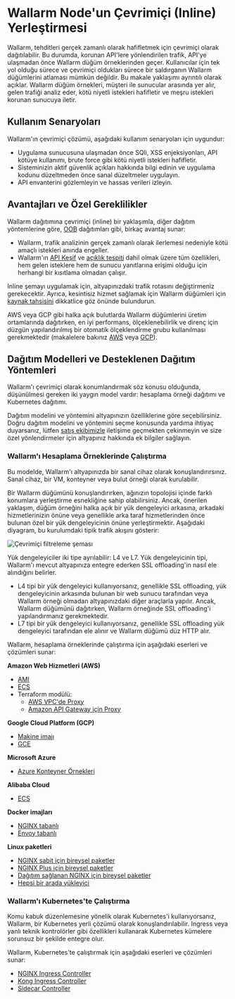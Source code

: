 # Wallarm Node'un Çevrimiçi (Inline) Yerleştirmesi

Wallarm, tehditleri gerçek zamanlı olarak hafifletmek için çevrimiçi olarak dağıtılabilir. Bu durumda, korunan API'lere yönlendirilen trafik, API'ye ulaşmadan önce Wallarm düğüm örneklerinden geçer. Kullanıcılar için tek yol olduğu sürece ve çevrimiçi oldukları sürece bir saldırganın Wallarm düğümlerini atlaması mümkün değildir. Bu makale yaklaşımı ayrıntılı olarak açıklar.
Wallarm düğüm örnekleri, müşteri ile sunucular arasında yer alır, gelen trafiği analiz eder, kötü niyetli istekleri hafifletir ve meşru istekleri korunan sunucuya iletir.

## Kullanım Senaryoları

Wallarm'ın çevrimiçi çözümü, aşağıdaki kullanım senaryoları için uygundur:

* Uygulama sunucusuna ulaşmadan önce SQli, XSS enjeksiyonları, API kötüye kullanımı, brute force gibi kötü niyetli istekleri hafifletir.
* Sisteminizin aktif güvenlik açıkları hakkında bilgi edinin ve uygulama kodunu düzeltmeden önce sanal düzeltmeler uygulayın.
* API envanterini gözlemleyin ve hassas verileri izleyin.

## Avantajları ve Özel Gereklilikler

Wallarm dağıtımına çevrimiçi (inline) bir yaklaşımla, diğer dağıtım yöntemlerine göre, [OOB](../oob/overview.md) dağıtımları gibi, birkaç avantaj sunar:

* Wallarm, trafik analizinin gerçek zamanlı olarak ilerlemesi nedeniyle kötü amaçlı istekleri anında engeller.
* Wallarm'ın [API Keşif](../../about-wallarm/api-discovery.md) ve [açıklık tespiti](../../about-wallarm/detecting-vulnerabilities.md) dahil olmak üzere tüm özellikleri, hem gelen isteklere hem de sunucu yanıtlarına erişimi olduğu için herhangi bir kısıtlama olmadan çalışır.

Inline şemayı uygulamak için, altyapınızdaki trafik rotasını değiştirmeniz gerekecektir. Ayrıca, kesintisiz hizmet sağlamak için Wallarm düğümleri için [kaynak tahsisini](../../admin-en/configuration-guides/allocate-resources-for-node.md) dikkatlice göz önünde bulundurun.

AWS veya GCP gibi halka açık bulutlarda Wallarm düğümlerini üretim ortamlarında dağıtırken, en iyi performans, ölçeklenebilirlik ve direnç için düzgün yapılandırılmış bir otomatik ölçeklendirme grubu kullanılması gerekmektedir (makalelere bakınız [AWS](../../admin-en/installation-guides/amazon-cloud/autoscaling-overview.md) veya [GCP](../../admin-en/installation-guides/google-cloud/autoscaling-overview.md)).

## Dağıtım Modelleri ve Desteklenen Dağıtım Yöntemleri

Wallarm'ı çevrimiçi olarak konumlandırmak söz konusu olduğunda, düşünülmesi gereken iki yaygın model vardır: hesaplama örneği dağıtımı ve Kubernetes dağıtımı.

Dağıtım modelini ve yöntemini altyapınızın özelliklerine göre seçebilirsiniz. Doğru dağıtım modelini ve yöntemini seçme konusunda yardıma ihtiyaç duyarsanız, lütfen [satış ekibimizle](mailto:sales@wallarm.com) iletişime geçmekten çekinmeyin ve size özel yönlendirmeler için altyapınız hakkında ek bilgiler sağlayın.

### Wallarm'ı Hesaplama Örneklerinde Çalıştırma

Bu modelde, Wallarm'ı altyapınızda bir sanal cihaz olarak konuşlandırırsınız. Sanal cihaz, bir VM, konteyner veya bulut örneği olarak kurulabilir.

Bir Wallarm düğümünü konuşlandırırken, ağınızın topolojisi içinde farklı konumlara yerleştirme esnekliğine sahip olabilirsiniz. Ancak, önerilen yaklaşım, düğüm örneğini halka açık bir yük dengeleyici arkasına, arkadaki hizmetlerinizin önüne veya genellikle arka taraf hizmetlerinden önce bulunan özel bir yük dengeleyicinin önüne yerleştirmektir. Aşağıdaki diyagram, bu kurulumdaki tipik trafik akışını gösterir:

![Çevrimiçi filtreleme şeması](../../images/waf-installation/inline/wallarm-inline-deployment-scheme.png)

Yük dengeleyiciler iki tipe ayrılabilir: L4 ve L7. Yük dengeleyicinin tipi, Wallarm'ı mevcut altyapınıza entegre ederken SSL offloading'in nasıl ele alındığını belirler.

* L4 tipi bir yük dengeleyici kullanıyorsanız, genellikle SSL offloading, yük dengeleyicinin arkasında bulunan bir web sunucu tarafından veya Wallarm örneği olmadan altyapınızdaki diğer araçlarla yapılır. Ancak, Wallarm düğümünü dağıtırken, Wallarm örneğinde SSL offloading'i yapılandırmanız gerekmektedir.
* L7 tipi bir yük dengeleyici kullanıyorsanız, genellikle SSL offloading yük dengeleyici tarafından ele alınır ve Wallarm düğümü düz HTTP alır.

Wallarm, hesaplama örneklerinde çalıştırma için aşağıdaki eserleri ve çözümleri sunar:

**Amazon Web Hizmetleri (AWS)**

* [AMI](compute-instances/aws/aws-ami.md)
* [ECS](compute-instances/aws/aws-ecs.md)
* Terraform modülü:
    * [AWS VPC'de Proxy](compute-instances/aws/terraform-module-for-aws-vpc.md)
    * [Amazon API Gateway için Proxy](compute-instances/aws/terraform-module-for-aws-api-gateway.md)

**Google Cloud Platform (GCP)**

* [Makine imajı](compute-instances/gcp/machine-image.md)
* [GCE](compute-instances/gcp/gce.md)

**Microsoft Azure**

* [Azure Konteyner Örnekleri](compute-instances/azure/docker-image.md)

**Alibaba Cloud**

* [ECS](compute-instances/alibaba/docker-image.md)

**Docker imajları**

* [NGINX tabanlı](compute-instances/docker/nginx-based.md)
* [Envoy tabanlı](compute-instances/docker/envoy-based.md)

**Linux paketleri**

* [NGINX sabit için bireysel paketler](compute-instances/linux/individual-packages-nginx-stable.md)
* [NGINX Plus için bireysel paketler](compute-instances/linux/individual-packages-nginx-plus.md)
* [Dağıtım sağlanan NGINX için bireysel paketler](compute-instances/linux/individual-packages-nginx-distro.md)
* [Hepsi bir arada yükleyici](compute-instances/linux/all-in-one.md)

### Wallarm'ı Kubernetes'te Çalıştırma

Komu kabuk düzenlemesine yönelik olarak Kubernetes'i kullanıyorsanız, Wallarm, bir Kubernetes yerli çözümü olarak konuşlandırılabilir. Ingress veya yanlı teknik kontrolörler gibi özellikleri kullanarak Kubernetes kümelere sorunsuz bir şekilde entegre olur.

Wallarm, Kubernetes'te çalıştırmak için aşağıdaki eserleri ve çözümleri sunar:

* [NGINX Ingress Controller](../../admin-en/installation-kubernetes-en.md)
* [Kong Ingress Controller](../kubernetes/kong-ingress-controller/deployment.md)
* [Sidecar Controller](../kubernetes/sidecar-proxy/deployment.md)